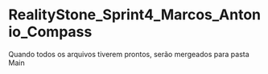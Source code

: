 # RealityStone_Sprint4_Marcos_Antonio_Compass
Quando todos os arquivos tiverem prontos, serão mergeados para pasta Main
